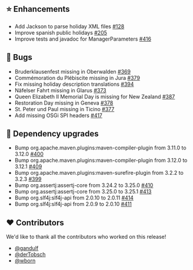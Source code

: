 ## ⭐ Enhancements

- Add Jackson to parse holiday XML files [#128](https://github.com/focus-shift/jollyday/issues/128)
- Improve spanish public holidays [#205](https://github.com/focus-shift/jollyday/issues/205)
- Improve tests and javadoc for ManagerParameters [#416](https://github.com/focus-shift/jollyday/issues/416)

## 🐞 Bugs

- Bruderklausenfest missing in Oberwalden [#369](https://github.com/focus-shift/jollyday/issues/369)
- Commémoration du Plébiscite missing in Jura [#379](https://github.com/focus-shift/jollyday/issues/379)
- Fix missing holiday description translations [#394](https://github.com/focus-shift/jollyday/issues/394)
- Näfelser Fahrt missing in Glarus [#373](https://github.com/focus-shift/jollyday/issues/373)
- Queen Elizabeth II Memorial Day is missing for New Zealand [#387](https://github.com/focus-shift/jollyday/issues/387)
- Restoration Day missing in Geneva [#378](https://github.com/focus-shift/jollyday/issues/378)
- St. Peter und Paul missing in Ticino [#377](https://github.com/focus-shift/jollyday/issues/377)
- Add missing OSGi SPI headers [#417](https://github.com/focus-shift/jollyday/pull/417)

## 🔨 Dependency upgrades

- Bump org.apache.maven.plugins:maven-compiler-plugin from 3.11.0 to 3.12.0 [#400](https://github.com/focus-shift/jollyday/pull/400)
- Bump org.apache.maven.plugins:maven-compiler-plugin from 3.12.0 to 3.12.1 [#409](https://github.com/focus-shift/jollyday/pull/409)
- Bump org.apache.maven.plugins:maven-surefire-plugin from 3.2.2 to 3.2.3 [#399](https://github.com/focus-shift/jollyday/pull/399)
- Bump org.assertj:assertj-core from 3.24.2 to 3.25.0 [#410](https://github.com/focus-shift/jollyday/pull/410)
- Bump org.assertj:assertj-core from 3.25.0 to 3.25.1 [#413](https://github.com/focus-shift/jollyday/pull/413)
- Bump org.slf4j:slf4j-api from 2.0.10 to 2.0.11 [#414](https://github.com/focus-shift/jollyday/pull/414)
- Bump org.slf4j:slf4j-api from 2.0.9 to 2.0.10 [#411](https://github.com/focus-shift/jollyday/pull/411)

## ❤️ Contributors

We'd like to thank all the contributors who worked on this release!

- [@gandulf](https://github.com/gandulf)
- [@derTobsch](https://github.com/derTobsch)
- [@wborn](https://github.com/wborn)

